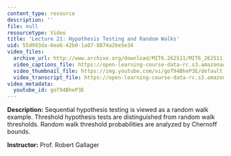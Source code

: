 ```yaml
---
content_type: resource
description: ''
file: null
resourcetype: Video
title: 'Lecture 21: Hypothesis Testing and Random Walks'
uid: 55d993da-6ea6-42b0-1a87-8874a2be5e34
video_files:
  archive_url: http://www.archive.org/download/MIT6.262S11/MIT6_262S11_lec21_300k.mp4
  video_captions_file: https://open-learning-course-data-rc.s3.amazonaws.com/6-262-discrete-stochastic-processes-spring-2011/92c8722326815e9b8b8f635f61cb6751_goT94BheP3E.vtt
  video_thumbnail_file: https://img.youtube.com/vi/goT94BheP3E/default.jpg
  video_transcript_file: https://open-learning-course-data-rc.s3.amazonaws.com/6-262-discrete-stochastic-processes-spring-2011/0f1d3d181b4ffb64153130d34bca3064_goT94BheP3E.pdf
video_metadata:
  youtube_id: goT94BheP3E
---
```


**Description:** Sequential hypothesis testing is viewed as a random walk example. Threshold hypothesis tests are distinguished from random walk thresholds. Random walk threshold probabilities are analyzed by Chernoff bounds.

**Instructor:** Prof. Robert Gallager